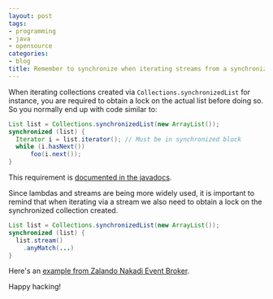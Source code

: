 ```yaml
---
layout: post
tags:
- programming
- java
- opensource
categories:
- blog
title: Remember to synchronize when iterating streams from a synchronized Collection
---
```


When iterating collections created via `Collections.synchronizedList` for instance, you are required
to obtain a lock on the actual list before doing so. So you normally end up with code similar to:

```java
List list = Collections.synchronizedList(new ArrayList());
synchronized (list) {
  Iterator i = list.iterator(); // Must be in synchronized block
  while (i.hasNext())
      foo(i.next());
}
```

This requirement is [documented in the javadocs](https://docs.oracle.com/javase/9/docs/api/java/util/Collections.html#synchronizedList-java.util.List-).

Since lambdas and streams are being more widely used, it is important to remind
that when iterating via a stream we also need to obtain a lock on the synchronized
collection created.

```java
List list = Collections.synchronizedList(new ArrayList());
synchronized (list) {
  list.stream()
    .anyMatch(...)
}
```

Here's an [example from Zalando Nakadi Event Broker](https://github.com/zalando/nakadi/pull/786).

Happy hacking!
